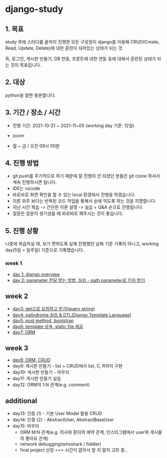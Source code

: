# django-study





## 1. 목표

study 후에 스터디를 끝까지 진행한 모든 구성원이 django를 이용해 CRUD(Create, Read, Update, Delete)에 대한 훈련이 되어있는 상태가 되는 것

즉, 로그인, 게시판 만들기, DB 연동, 프론트에 대한 연동 등에 대해서 훈련된 상태가 되는 것이 목표입니다.



## 2. 대상

python을 알면 충분합니다.



## 3. 기간 / 장소 / 시간

- 진행 기간: 2021-10-21 ~ 2021-11~05 (working day 기준: 12일)

- zoom

- 월 ~ 금 / 오전 09시 00분



## 4. 진행 방법

- git push를 주기적으로 하기 때문에 잘 진행이 안 되셨던 분들은 git clone 하셔서 계속 진행하시면 됩니다.
- IDE는 vscode
- 바로바로 화면 확인을 할 수 있는 local 환경에서 진행을 하겠습니다.
- 이론 위주 보다는 반복된 코드 작업을 통해서 손에 익도록 하는 것을 지향합니다.
- 지난 시간 복습 -> 간단한 이론 설명 -> 실습 + Q&A 순으로 진행됩니다.
- 질문은 질문이 생기셨을 때 바로바로 해주시는 것이 좋습니다.



## 5. 진행 상황

나중에 복습하실 때, 보기 편하도록 실제 진행했던 날짜 기준 기록이 아니고, working day(5일 = 일주일) 기준으로 기록했습니다.

### week 1

- [day 1: django overview](day01/README.md)
- [day 2: parameter 전달 받는 방법, 실습 - path parameter로 인자 받기](day02/README.md)

## week 2

- [day3: get으로 요청하고 받기(query string)](day03/README.md)
- [day4: palindrome 실습 & DTL(Django Template Language)](day04/README.md)
- [day5: post method, bootstrap](day05/README.md)
- [day6: template 상속, static file 제공](day06/README.md)
- [day7: ORM](day07/README.md)

## week 3

- [day8: ORM, CRUD](day08/README.md)
- day9: 게시판 만들기 - list + CRUD에서 list, C, R까지 구현
- day10: 게시판 만들기 - 마무리
- day11: 게시판 만들기 실습
- day12: ORM의 1:N 관계(e.g. comment)

## additional
- day13: 인증 (1) - 기본 User Model 활용 CRUD
- day14: 인증 (2) - AbstractUser, AbstractBaseUser
- day15: 마무리
  - ORM M:N 관계(e.g. 의사와 환자의 예약 관계, 인스타그램에서 user와 게시물의 좋아요 관계)
  - network debugging(wireshark / fiddler)
  - final project 선정 ==> 시간이 없어서 할 지 말지 고민 중..
